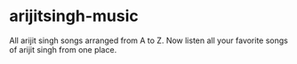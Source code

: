 # arijitsingh-music
All arijit singh songs arranged from A to Z. Now listen all your favorite songs of arijit singh from one place.
